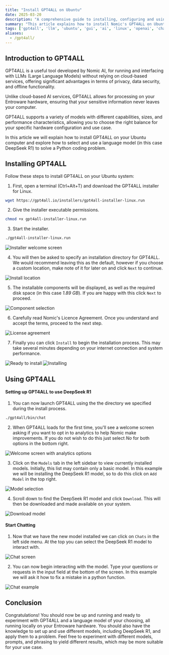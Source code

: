 ```yaml
---
title: "Install GPT4ALL on Ubuntu"
date: 2025-03-20
description: "A comprehensive guide to installing, configuring and using GPT4ALL on Ubuntu 24.04 for local AI capabilities"
summary: "This article explains how to install Nomic's GPT4ALL on Ubuntu 24.04, allowing you to run powerful Large Language Models (LLMs) locally on Entroware hardware with advanced customisation options."
tags: ['gpt4all', 'llm', 'ubuntu', 'gui', 'ai', 'linux', 'openai', 'chat', 'GPT', 'deepseek', 'local-ai']
aliases: 
  - /gpt4all/
---
```


## Introduction to GPT4ALL

GPT4ALL is a useful tool developed by Nomic AI, for running and interfacing with LLMs (Large Language Models) without relying on cloud-based services, offering significant advantages in terms of privacy, data security, and offline functionality.

Unlike cloud-based AI services, GPT4ALL allows for processing on your Entroware hardware, ensuring that your sensitive information never leaves your computer.

GPT4ALL supports a variety of models with different capabilities, sizes, and performance characteristics, allowing you to choose the right balance for your specific hardware configuration and use case.

In this article we will explain how to install GPT4ALL on your Ubuntu computer and explore how to select and use a language model (in this case DeepSeek R1) to solve a Python coding problem. 


## Installing GPT4ALL

Follow these  steps to install GPT4ALL on your Ubuntu system:

1. First, open a terminal (Ctrl+Alt+T) and download the GPT4ALL installer for Linux.
```bash
wget https://gpt4all.io/installers/gpt4all-installer-linux.run
```


2. Give the installer executable permissions.
```bash
chmod +x gpt4all-installer-linux.run
```


3. Start the installer.
```bash
./gpt4all-installer-linux.run
```

![Installer welcome screen](images/gpt4all-installer-1.png)


4. You will then be asked to specify an installation directory for GPT4ALL. We would recommend leaving this as the default, however if you choose a custom location, make note of it for later on and click `Next` to continue.

![Install location](images/gpt4all-installer-2.png)


5. The installable components will be displayed, as well as the required disk space (in this case *1.89 GB*). If you are happy with this click `Next` to proceed.

![Component selection](images/gpt4all-installer-3.png)


6. Carefully read Nomic's Licence Agreement. Once you understand and accept the terms, proceed to the next step.

![License agreement](images/gpt4all-installer-4.png)

7. Finally you can click `Install` to begin the installation process. This may take several minutes depending on your internet connection and system performance.

![Ready to install](images/gpt4all-installer-5.png)
![Installing](images/gpt4all-installer-6.png)


## Using GPT4ALL

#### Setting up GPT4ALL to use DeepSeek R1


1. You can now launch GPT4ALL using the the directory we specified during the install process.
```bash
./gpt4all/bin/chat
```

2. When GPT4ALL loads for the first time, you'll see a welcome screen asking if you want to opt in to analytics to help Nomic make improvements.  If you do not wish to do this just select *No* for both options in the bottom right.

![Welcome screen with analytics options](images/gpt4all-gui-1.png)


3. Click on the `Models` tab in the left sidebar to view currently installed models. Initially, this list may contain only a basic model. In this example we will be installing the DeepSeek R1 model, so to do this click on `Add Model` in the top right.

![Model selection](images/gpt4all-gui-2.png)


4. Scroll down to find the DeepSeek R1 model and click `Download`. This will then be downloaded and made available on your system.

![Download model](images/gpt4all-gui-3.png)



#### Start Chatting


1. Now that we have the new model installed we can click on `Chats` in the left side menu. At the top you can select the DeepSeek R1 model to interact with.

![Chat screen](images/gpt4all-gui-4.png)


2. You can now begin interacting with the model. Type your questions or requests in the input field at the bottom of the screen. In this example we will ask it how to fix a mistake in a python function.

![Chat example](images/gpt4all-gui-5.png)



## Conclusion

Congratulations! You should now be up and running and ready to experiment with GPT4ALL and a language model of your choosing, all running locally on your Entroware hardware. You should also have the knowledge to set up and use different models, including DeepSeek R1, and apply them to a problem. Feel free to experiment with different models, prompts, and phrasing to yield different results, which may be more suitable for your use case.


